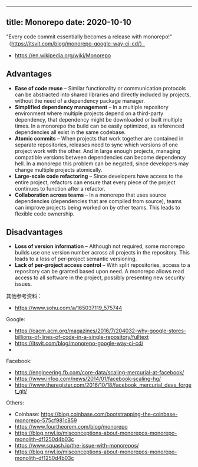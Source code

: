 ---
title: Monorepo
date: 2020-10-10
----

"Every code commit essentially becomes a release with monorepo!" （https://itsvit.com/blog/monorepo-google-way-ci-cd/）

- https://en.wikipedia.org/wiki/Monorepo

## Advantages

- **Ease of code reuse** – Similar functionality or communication protocols can be abstracted into shared libraries and directly included by projects, without the need of a dependency package manager.
- **Simplified dependency management** – In a multiple repository environment where multiple projects depend on a third-party dependency, that dependency might be downloaded or built multiple times. In a monorepo the build can be easily optimized, as referenced dependencies all exist in the same codebase.
- **Atomic commits** – When projects that work together are contained in separate repositories, releases need to sync which versions of one project work with the other. And in large enough projects, managing compatible versions between dependencies can become dependency hell. In a monorepo this problem can be negated, since developers may change multiple projects atomically.
- **Large-scale code refactoring** – Since developers have access to the entire project, refactors can ensure that every piece of the project continues to function after a refactor.
- **Collaboration across teams** – In a monorepo that uses source dependencies (dependencies that are compiled from source), teams can improve projects being worked on by other teams. This leads to flexible code ownership.

## Disadvantages

- **Loss of version information** – Although not required, some monorepo builds use one version number across all projects in the repository. This leads to a loss of per-project semantic versioning.
- **Lack of per-project access control** – With split repositories, access to a repository can be granted based upon need. A monorepo allows read access to all software in the project, possibly presenting new security issues.



其他参考资料：

- https://www.sohu.com/a/165037119_575744

Google:
- https://cacm.acm.org/magazines/2016/7/204032-why-google-stores-billions-of-lines-of-code-in-a-single-repository/fulltext
- https://itsvit.com/blog/monorepo-google-way-ci-cd/
- 


Facebook:

- https://engineering.fb.com/core-data/scaling-mercurial-at-facebook/
- https://www.infoq.com/news/2014/01/facebook-scaling-hg/
- https://www.theregister.com/2016/10/18/facebook_mercurial_devs_forget_git/

Others:
- Coinbase: https://blog.coinbase.com/bootstrapping-the-coinbase-monorepo-575cf981c859
- https://www.fourtheorem.com/blog/monorepo
- https://blog.nrwl.io/misconceptions-about-monorepos-monorepo-monolith-df1250d4b03c
- https://www.squash.io/the-issue-with-monorepos/
- https://blog.nrwl.io/misconceptions-about-monorepos-monorepo-monolith-df1250d4b03c

